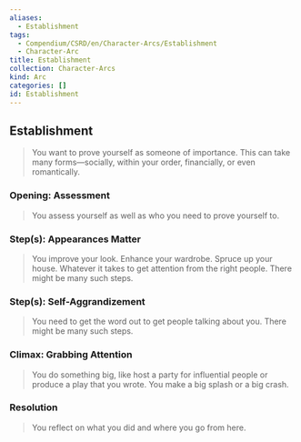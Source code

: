 ```yaml
---
aliases:
  - Establishment
tags:
  - Compendium/CSRD/en/Character-Arcs/Establishment
  - Character-Arc
title: Establishment
collection: Character-Arcs
kind: Arc
categories: []
id: Establishment
---
```

## Establishment  
>You want to prove yourself as someone of importance. This can take many forms—socially, within your order, financially, or even romantically.  
### Opening: Assessment  
>You assess yourself as well as who you need to prove yourself to.  
### Step(s): Appearances Matter   
>You improve your look. Enhance your wardrobe. Spruce up your house. Whatever it takes to get attention from the right people. There might be many such steps.  
### Step(s): Self-Aggrandizement   
>You need to get the word out to get people talking about you. There might be many such steps.  
### Climax: Grabbing Attention   
>You do something big, like host a party for influential people or produce a play that you wrote. You make a big splash or a big crash.   
### Resolution   
>You reflect on what you did and where you go from here.
